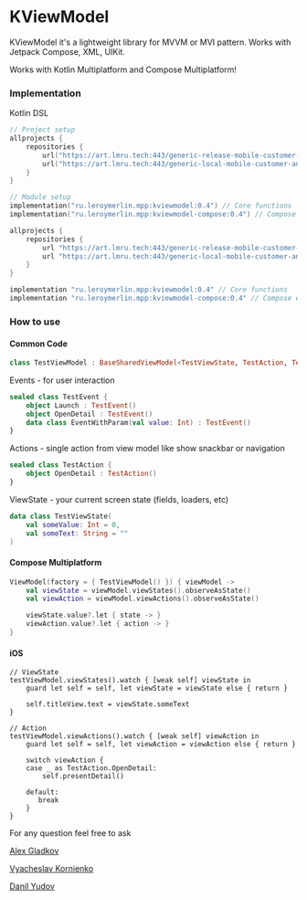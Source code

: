 # KViewModel

KViewModel it's a lightweight library for MVVM or MVI pattern. Works with Jetpack Compose, XML, UIKit.

Works with Kotlin Multiplatform and Compose Multiplatform!

### Implementation

Kotlin DSL

```kotlin
// Project setup
allprojects {
    repositories {
        url("https://art.lmru.tech:443/generic-release-mobile-customer-android/")
        url("https://art.lmru.tech:443/generic-local-mobile-customer-android/")
    }
}

// Module setup
implementation("ru.leroymerlin.mpp:kviewmodel:0.4") // Core functions
implementation("ru.leroymerlin.mpp:kviewmodel-compose:0.4") // Compose extensions
```

```groovy
allprojects {
    repositories {
        url "https://art.lmru.tech:443/generic-release-mobile-customer-android/"
        url "https://art.lmru.tech:443/generic-local-mobile-customer-android/"
    }
}

implementation "ru.leroymerlin.mpp:kviewmodel:0.4" // Core functions
implementation "ru.leroymerlin.mpp:kviewmodel-compose:0.4" // Compose extensions
```

### How to use

#### Common Code

```kotlin
class TestViewModel : BaseSharedViewModel<TestViewState, TestAction, TestEvent>()
```

Events - for user interaction

```kotlin
sealed class TestEvent {
    object Launch : TestEvent()
    object OpenDetail : TestEvent()
    data class EventWithParam(val value: Int) : TestEvent()
}
```

Actions - single action from view model like show snackbar or navigation

```kotlin
sealed class TestAction {
    object OpenDetail : TestAction()
}
```

ViewState - your current screen state (fields, loaders, etc)

```kotlin
data class TestViewState(
    val someValue: Int = 0,
    val someText: String = ""
)
```

#### Compose Multiplatform

```kotlin
ViewModel(factory = { TestViewModel() }) { viewModel ->
    val viewState = viewModel.viewStates().observeAsState()
    val viewAction = viewModel.viewActions().observeAsState()

    viewState.value?.let { state -> }
    viewAction.value?.let { action -> }
}
```

#### iOS

```
// ViewState
testViewModel.viewStates().watch { [weak self] viewState in
    guard let self = self, let viewState = viewState else { return }
            
    self.titleView.text = viewState.someText 
}

// Action
testViewModel.viewActions().watch { [weak self] viewAction in
    guard let self = self, let viewAction = viewAction else { return }
            
    switch viewAction {
    case _ as TestAction.OpenDetail:
        self.presentDetail()
                
    default:
       break 
    }
}
```

For any question feel free to ask

[Alex Gladkov](aleksey.gladkov@leroymerlin.ru)

[Vyacheslav Kornienko](vyacheslav.kornienko@leroymerlin.ru)

[Danil Yudov](Danil.Iudov@leroymerlin.ru)